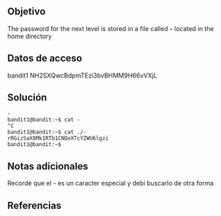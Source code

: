 
## Objetivo
The password for the next level is stored in a file called **-** located in the home directory
## Datos de acceso
bandit1 NH2SXQwcBdpmTEzi3bvBHMM9H66vVXjL
## Solución
```bandit1@bandit:~$ ls
-
bandit1@bandit:~$ cat -
^C
bandit1@bandit:~$ cat ./-
rRGizSaX8Mk1RTb1CNQoXTcYZWU6lgzi
bandit1@bandit:~$ 
```


## Notas adicionales
Recordé que el - es un caracter especial y debi buscarlo de otra forma

## Referencias
